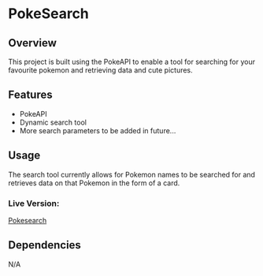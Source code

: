 # PokeSearch

## Overview

This project is built using the PokeAPI to enable a tool for searching for your favourite pokemon and retrieving data and cute pictures.

## Features

- PokeAPI
- Dynamic search tool
- More search parameters to be added in future...

## Usage

The search tool currently allows for Pokemon names to be searched for and retrieves data on that Pokemon in the form of a card.

### Live Version:

[Pokesearch](https://www.georgewalker.dev/Pokesearch/)

## Dependencies

N/A